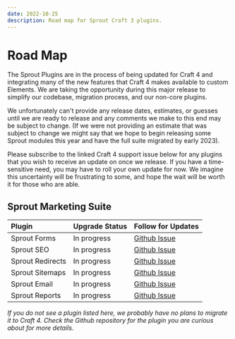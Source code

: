 ```yaml
---
date: 2022-10-25
description: Road map for Sprout Craft 3 plugins.
---
```


# Road Map

The Sprout Plugins are in the process of being updated for Craft 4 and integrating many of the new features that Craft 4 makes available to custom Elements. We are taking the opportunity during this major release to simplify our codebase, migration process, and our non-core plugins.

We unfortunately can't provide any release dates, estimates, or guesses until we are ready to release and any comments we make to this end may be subject to change. (If we were not providing an estimate that was subject to change we might say that we hope to begin releasing some Sprout modules this year and have the full suite migrated by early 2023).

Please subscribe to the linked Craft 4 support issue below for any plugins that you wish to receive an update on once we release. If you have a time-sensitive need, you may have to roll your own update for now. We imagine this uncertainty will be frustrating to some, and hope the wait will be worth it for those who are able.

## Sprout Marketing Suite

| Plugin            | Upgrade Status    | Follow for Updates |
|:----------------- |:------------------- | :------------------- |
| Sprout Forms | In progress  | [Github Issue](https://github.com/barrelstrength/craft-sprout-forms/issues/612) |
| Sprout SEO | In progress     | [Github Issue](https://github.com/barrelstrength/craft-sprout-seo/issues/262) |
| Sprout Redirects | In progress | [Github Issue](https://github.com/barrelstrength/craft-sprout-redirects/issues/39) |
| Sprout Sitemaps | In progress | [Github Issue](https://github.com/barrelstrength/craft-sprout-sitemaps/issues/17) |
| Sprout Email | In progress  | [Github Issue](https://github.com/barrelstrength/craft-sprout-email/issues/186) |
| Sprout Reports | In progress | [Github Issue](https://github.com/barrelstrength/craft-sprout-reports/issues/124) |

_If you do not see a plugin listed here, we probably have no plans to migrate it to Craft 4. Check the Github repository for the plugin you are curious about for more details._
